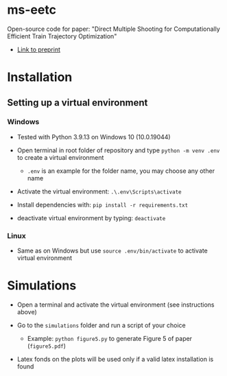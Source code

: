 # ms-eetc

Open-source code for paper: "Direct Multiple Shooting for Computationally Efficient Train Trajectory Optimization"

- [Link to preprint](http://dx.doi.org/10.2139/ssrn.4264720)

# Installation

## Setting up a virtual environment

### Windows

- Tested with Python 3.9.13 on Windows 10 (10.0.19044)

- Open terminal in root folder of repository and type `python -m venv .env` to create a virtual environment

    - `.env` is an example for the folder name, you may choose any other name

- Activate the virtual environment: `.\.env\Scripts\activate`

- Install dependencies with: `pip install -r requirements.txt`

- deactivate virtual environment by typing: `deactivate`

### Linux

- Same as on Windows but use `source .env/bin/activate` to activate virtual environment

# Simulations

- Open a terminal and activate the virtual environment (see instructions above)

- Go to the `simulations` folder and run a script of your choice

    - Example: `python figure5.py` to generate Figure 5 of paper (`figure5.pdf`)

- Latex fonds on the plots will be used only if a valid latex installation is found
